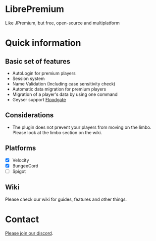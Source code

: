 # LibrePremium
Like JPremium, but free, open-source and multiplatform

# Quick information

## Basic set of features

- AutoLogin for premium players
- Session system
- Name Validation (Including case sensitivity check)
- Automatic data migration for premium players
- Migration of a player's data by using one command
- Geyser support [Floodgate](https://github.com/kyngs/LibrePremium/wiki/Floodgate)

## Considerations

- The plugin does not prevent your players from moving on the limbo. Please look at the limbo section on the wiki.

## Platforms

- [x] Velocity
- [x] BungeeCord
- [ ] Spigot

## Wiki

Please check our wiki for guides, features and other things.

# Contact

[Please join our discord](https://discord.gg/HP3CSfCv2v).

